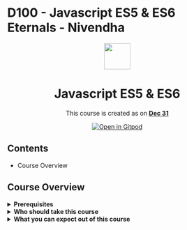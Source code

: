 # D100 - Javascript ES5 & ES6 Eternals - Nivendha

<div align="center">
  <img height="60" src="https://img.icons8.com/color/48/000000/javascript--v1.png"/>
  <h1>Javascript ES5 & ES6</h1>

<span>This course is created as on <a href=#><b>Dec 31</b></a>
</span>

[![Open in Gitpod](https://gitpod.io/button/open-in-gitpod.svg)](https://gitpod.io/#https://github.com/eternals-school/D101)

</div>


## Contents

+ Course Overview



## Course Overview
<details><summary><b>Prerequisites</b></summary>
<p>
<ul>
<li>Git</li>
<li>Basic knowledge of Text editor and Browser</li>
<li>Familiar with [HTML5 & CSS3](https://github.com/eternals-school/D100)</li>
</ul>
</p>
</details>

<details><summary><b>Who should take this course</b></summary>
<p>
Anyone who has started/new with leass than 1 years of experience in fornt-end carreer
</p>
</details>

<details><summary><b>What you can expect out of this course</b></summary>
<p>
You will get a striong understanding about the basics and a verry good application directed thinking skill
</p>
</details>
